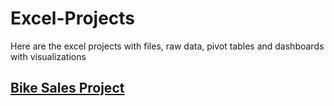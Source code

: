 # Excel-Projects
Here are the excel projects with files, raw data, pivot tables and dashboards with visualizations <br>
<a href = "https://1drv.ms/x/c/fac765c9f0bc18e6/EVaoViTXTNVNk8QEmzj5eVYBpVVHYUrdR5tBVqt2W72Bog?e=kGPgog"> <H2>Bike Sales Project </H2></a>
<p></p>
